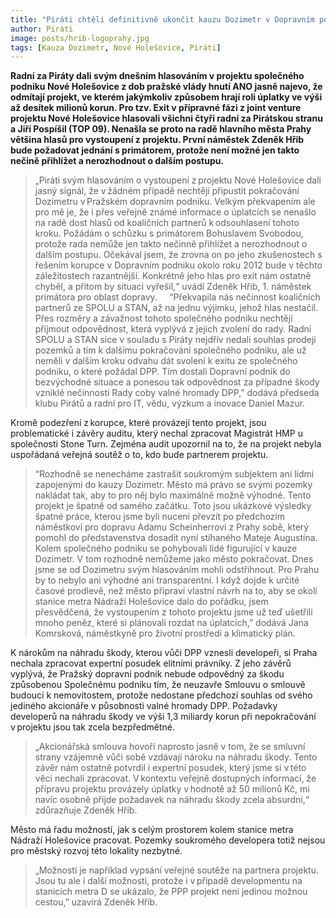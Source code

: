 ```yaml
---
title: "Piráti chtěli definitivně ukončit kauzu Dozimetr v Dopravním podniku vystoupením ze společného podniku Nové Holešovice. Koaliční partneři ze SPOLU a STAN však utekli před odpovědností"
author: Piráti
image: posts/hrib-logoprahy.jpg
tags: [Kauza Dozimetr, Nové Holešovice, Piráti]
---
```

 
**Radní za Piráty dali svým dnešním hlasováním v projektu společného podniku Nové Holešovice z dob pražské vlády hnutí ANO jasně najevo, že odmítají projekt, ve kterém jakýmkoliv způsobem hrají roli úplatky ve výši až desítek milionů korun. Pro tzv. Exit v přípravné fázi z joint venture projektu Nové Holešovice hlasovali všichni čtyři radní za Pirátskou stranu a Jiří Pospíšil (TOP 09). Nenašla se proto na radě hlavního města Prahy většina hlasů pro vystoupení z projektu. První náměstek Zdeněk Hřib bude požadovat jednání s primátorem, protože není možné jen takto nečině přihlížet a nerozhodnout o dalším postupu.**

>„Piráti svým hlasováním o vystoupení z projektu Nové Holešovice dali jasný signál, že v žádném případě nechtějí připustit pokračování Dozimetru v Pražském dopravním podniku. Velkým překvapením ale pro mě je, že i přes veřejně známé informace o úplatcích se nenašlo na radě dost hlasů od koaličních partnerů k odsouhlasení tohoto kroku. Požádám o schůzku s primátorem Bohuslavem Svobodou, protože rada nemůže jen takto nečinně přihlížet a nerozhodnout o dalším postupu. Očekával jsem, že zrovna on po jeho zkušenostech s řešením korupce v Dopravním podniku okolo roku 2012 bude v těchto záležitostech razantnější. Konkrétně jeho hlas pro exit nám ostatně chyběl, a přitom by situaci vyřešil,“ uvádí Zdeněk Hřib, 1. náměstek primátora pro oblast dopravy. 
    
>“Překvapila nás nečinnost koaličních partnerů ze SPOLU a STAN, až na jednu výjimku, jehož hlas nestačil. Přes rozměry a závažnost tohoto společného podniku nechtějí přijmout odpovědnost, která vyplývá z jejich zvolení do rady. Radní SPOLU a STAN sice v souladu s Piráty nejdřív nedali souhlas prodeji pozemků a tím k dalšímu pokračování společného podniku, ale už neměli v dalším kroku odvahu dát svolení k exitu ze společného podniku, o které požádal DPP. Tím dostali Dopravní podnik do bezvýchodné situace a ponesou tak odpovědnost za případné škody vzniklé nečinností Rady coby valné hromady DPP,” dodává předseda klubu Pirátů a radní pro IT, vědu, výzkum a inovace Daniel Mazur. 

Kromě podezření z korupce, které provázejí tento projekt, jsou problematické i závěry auditu, který nechal zpracovat Magistrát HMP u společnosti Stone Turn. Zejména audit upozornil na to, že na projekt nebyla uspořádaná veřejná soutěž o to, kdo bude partnerem projektu. 
 
>“Rozhodně se nenecháme zastrašit soukromým subjektem ani lidmi zapojenými do kauzy Dozimetr. Město má právo se svými pozemky nakládat tak, aby to pro něj bylo maximálně možně výhodné.   Tento projekt je špatně od samého začátku. Toto jsou ukázkové výsledky špatné práce, kterou jsme byli nuceni převzít po předchozím náměstkovi pro dopravu Adamu Scheinherrovi z Prahy sobě, který pomohl do představenstva dosadit nyní stíhaného Mateje Augustína. Kolem společného podniku se pohybovali lidé figurující v kauze Dozimetr. V tom rozhodně nemůžeme jako město pokračovat. Dnes jsme se od Dozimetru svým hlasováním mohli odstřihnout. Pro Prahu by to nebylo ani výhodné ani transparentní. I když dojde k určité časové prodlevě, než město připraví vlastní návrh na to, aby se okolí stanice metra Nádraží Holešovice dalo do pořádku, jsem přesvědčená, že vystoupením z tohoto projektu jsme už teď ušetřili mnoho peněz, které si plánovali rozdat na úplatcích,” dodává Jana Komrsková, náměstkyně pro životní prostředí a klimatický plán. 
 
K nárokům na náhradu škody, kterou vůči DPP vznesli developeři, si Praha nechala zpracovat expertní posudek elitními právníky. Z jeho závěrů vyplývá, že Pražský dopravní podnik nebude odpovědný za škodu způsobenou Společnému podniku tím, že neuzavře Smlouvu o smlouvě budoucí k nemovitostem, protože nedostane předchozí souhlas od svého jediného akcionáře v působnosti valné hromady DPP. Požadavky developerů na náhradu škody ve výši 1,3 miliardy korun při nepokračování v projektu jsou tak zcela bezpředmětné. 
 
>„Akcionářská smlouva hovoří naprosto jasně v tom, že se smluvní strany vzájemně vůči sobě vzdávají nároku na náhradu škody. Tento závěr nám ostatně potvrdil i expertní posudek, který jsme si v této věci nechali zpracovat. V kontextu veřejně dostupných informací, že přípravu projektu provázely úplatky v hodnotě až 50 milionů Kč, mi navíc osobně přijde požadavek na náhradu škody zcela absurdní,“ zdůrazňuje Zdeněk Hřib. 
 
Město má řadu možností, jak s celým prostorem kolem stanice metra Nádraží Holešovice pracovat. Pozemky soukromého developera totiž nejsou pro městský rozvoj této lokality nezbytné. 

>„Možností je například vypsání veřejné soutěže na partnera projektu. Jsou tu ale i další možnosti, protože i v případě developmentu na stanicích metra D se ukázalo, že PPP projekt není jedinou možnou cestou,” uzavírá Zdeněk Hřib. 
 


 
 
 
 
 

